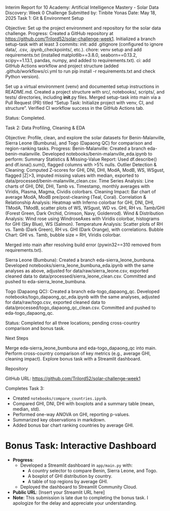 Interim Report for 10 Academy: Artificial Intelligence Mastery - Solar Data Discovery: Week 0 Challenge
Submitted by: Tinbite Yonas
Date: May 18, 2025
Task 1: Git & Environment Setup

Objective: Set up the project environment and repository for the solar data challenge.
Progress:
Created a GitHub repository at https://github.com/Trilord52/solar-challenge-week1.
Initialized a branch setup-task with at least 3 commits:
init: add .gitignore (configured to ignore data/, .csv, .ipynb_checkpoints/, etc.).
chore: venv setup and add requirements.txt (installed matplotlib==3.8.0, seaborn==0.13.2, scipy==1.13.1, pandas, numpy, and added to requirements.txt).
ci: add GitHub Actions workflow and project structure (added .github/workflows/ci.yml to run pip install -r requirements.txt and check Python version).


Set up a virtual environment (venv) and documented setup instructions in README.md.
Created a project structure with src/, notebooks/, scripts/, and tests/ directories, including __init__.py files.
Merged setup-task into main via a Pull Request (PR) titled “Setup Task: Initialize project with venv, CI, and structure”.
Verified CI workflow success in the GitHub Actions tab.


Status: Completed.

Task 2: Data Profiling, Cleaning & EDA

Objective: Profile, clean, and explore the solar datasets for Benin-Malanville, Sierra Leone (Bumbuna), and Togo (Dapaong QC) for comparison and region-ranking tasks.
Progress:
Benin-Malanville:
Created a branch eda-benin-malanville.
Developed notebooks/benin-malanville_eda.ipynb to perform:
Summary Statistics & Missing-Value Report: Used df.describe() and df.isna().sum(), flagged columns with >5% nulls.
Outlier Detection & Cleaning: Computed Z-scores for GHI, DNI, DHI, ModA, ModB, WS, WSgust, flagged |Z|>3, imputed missing values with median, exported to data/processed/benin-malanville_clean.csv.
Time Series Analysis: Line charts of GHI, DNI, DHI, Tamb vs. Timestamp, monthly averages with Viridis, Plasma, Magma, Cividis colorbars.
Cleaning Impact: Bar chart of average ModA, ModB pre/post-cleaning (Teal, Coral).
Correlation & Relationship Analysis: Heatmap with Inferno colorbar for GHI, DNI, DHI, TModA, TModB, scatter plots of WS, WSgust, WD vs. GHI, RH vs. Tamb/GHI (Forest Green, Dark Orchid, Crimson, Navy, Goldenrod).
Wind & Distribution Analysis: Wind rose using WindroseAxes with Viridis colorbar, histograms for GHI (Sky Blue), WS (Salmon).
Temperature Analysis: Scatter plots of RH vs. Tamb (Dark Green), RH vs. GHI (Dark Orange), with correlations.
Bubble Chart: GHI vs. Tamb, bubble size = RH, Viridis colorbar.


Merged into main after resolving build error (pywin32==310 removed from requirements.txt).


Sierra Leone (Bumbuna):
Created a branch eda-sierra_leone_bumbuna.
Developed notebooks/sierra_leone_bumbuna_eda.ipynb with the same analyses as above, adjusted for data/raw/sierra_leone.csv, exported cleaned data to data/processed/sierra_leone_clean.csv.
Committed and pushed to eda-sierra_leone_bumbuna.


Togo (Dapaong QC):
Created a branch eda-togo_dapaong_qc.
Developed notebooks/togo_dapaong_qc_eda.ipynb with the same analyses, adjusted for data/raw/togo.csv, exported cleaned data to data/processed/togo_dapaong_qc_clean.csv.
Committed and pushed to eda-togo_dapaong_qc.




Status: Completed for all three locations; pending cross-country comparison and bonus task.

Next Steps

Merge eda-sierra_leone_bumbuna and eda-togo_dapaong_qc into main.
Perform cross-country comparison of key metrics (e.g., average GHI, cleaning impact).
Explore bonus task with a Streamlit dashboard.

Repository

GitHub URL: https://github.com/Trilord52/solar-challenge-week1

Completes Task 3:
- Created `notebooks/compare_countries.ipynb`.
- Compared GHI, DNI, DHI with boxplots and a summary table (mean, median, std).
- Performed one-way ANOVA on GHI, reporting p-values.
- Summarized key observations in markdown.
- Added bonus bar chart ranking countries by average GHI.

# Bonus Task: Interactive Dashboard
- **Progress**:
  - Developed a Streamlit dashboard in `app/main.py` with:
    - A country selector to compare Benin, Sierra Leone, and Togo.
    - A boxplot of GHI distribution by country.
    - A table of top regions by average GHI.
  - Deployed the dashboard to Streamlit Community Cloud.
- **Public URL**: [Insert your Streamlit URL here]
- **Note**: This submission is late due to completing the bonus task. I apologize for the delay and appreciate your understanding.
